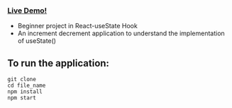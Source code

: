 ### [Live Demo!](https://incrdecr.netlify.app/)

* Beginner project in React-useState Hook
* An increment decrement application to understand the implementation of useState() 

## To run the application:

```
git clone
cd file_name
npm install
npm start
```